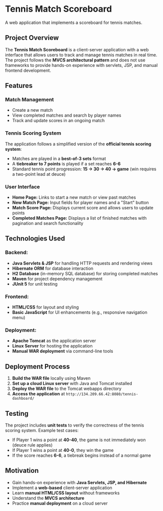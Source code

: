 # Tennis Match Scoreboard

A web application that implements a scoreboard for tennis matches.

## Project Overview
The **Tennis Match Scoreboard** is a client-server application with a web interface that allows users to track and manage tennis matches in real time. The project follows the **MVCS architectural pattern** and does not use frameworks to provide hands-on experience with servlets, JSP, and manual frontend development.

## Features
### Match Management
- Create a new match
- View completed matches and search by player names
- Track and update scores in an ongoing match

### Tennis Scoring System
The application follows a simplified version of the **official tennis scoring system**:
- Matches are played in a **best-of-3 sets** format
- A **tiebreaker to 7 points** is played if a set reaches **6-6**
- Standard tennis point progression: **15 → 30 → 40 → game** (win requires a two-point lead at deuce)

### User Interface
- **Home Page:** Links to start a new match or view past matches
- **New Match Page:** Input fields for player names and a "Start" button
- **Match Score Page:** Displays current score and allows users to update points
- **Completed Matches Page:** Displays a list of finished matches with pagination and search functionality

## Technologies Used
### Backend:
- **Java Servlets & JSP** for handling HTTP requests and rendering views
- **Hibernate ORM** for database interaction
- **H2 Database** (in-memory SQL database) for storing completed matches
- **Maven** for project dependency management
- **JUnit 5** for unit testing

### Frontend:
- **HTML/CSS** for layout and styling
- **Basic JavaScript** for UI enhancements (e.g., responsive navigation menu)

### Deployment:
- **Apache Tomcat** as the application server
- **Linux Server** for hosting the application
- **Manual WAR deployment** via command-line tools

## Deployment Process
1. **Build the WAR file** locally using Maven
2. **Set up a cloud Linux server** with Java and Tomcat installed
3. **Deploy the WAR file** to the Tomcat webapps directory
4. **Access the application** at `http://134.209.66.42:8080/tennis-dashboard/`

## Testing
The project includes **unit tests** to verify the correctness of the tennis scoring system. Example test cases:
- If Player 1 wins a point at **40-40**, the game is not immediately won (deuce rule applies)
- If Player 1 wins a point at **40-0**, they win the game
- If the score reaches **6-6**, a tiebreak begins instead of a normal game

## Motivation
- Gain hands-on experience with **Java Servlets, JSP, and Hibernate**
- Implement a **web-based** client-server application
- Learn **manual HTML/CSS layout** without frameworks
- Understand the **MVCS architecture**
- Practice **manual deployment** on a cloud server
